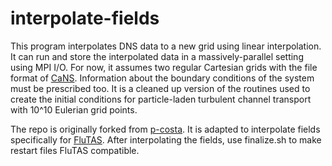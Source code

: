 # interpolate-fields
This program interpolates DNS data to a new grid using linear interpolation. It can run and store the interpolated data in a massively-parallel setting using MPI I/O. For now, it assumes two regular Cartesian grids with the file format of [CaNS](https://github.com/p-costa/CaNS). Information about the boundary conditions of the system must be prescribed too. It is a cleaned up version of the routines used to create the initial conditions for particle-laden turbulent channel transport with 10^10 Eulerian grid points.

The repo is originally forked from [p-costa](https://github.com/p-costa/interpolate-fields). It is adapted to interpolate fields specifically for [FluTAS](https://github.com/Multiphysics-Flow-Solvers/FluTAS). After interpolating the fields, use finalize.sh to make restart files FluTAS compatible.

